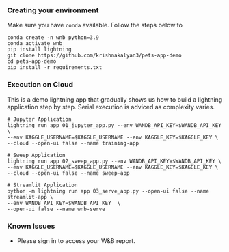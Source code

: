 
### Creating your environment
Make sure you have `conda` available. Follow the steps below to

```
conda create -n wnb python=3.9 
conda activate wnb
pip install lightning
git clone https://github.com/krishnakalyan3/pets-app-demo
cd pets-app-demo
pip install -r requirements.txt
```

### Execution on Cloud
This is a demo lightning app that gradually shows us how to build a lightning application step by step. Serial execution is adviced as complexity varies.

```
# Jupyter Application
lightning run app 01_jupyter_app.py --env WANDB_API_KEY=$WANDB_API_KEY \
--env KAGGLE_USERNAME=$KAGGLE_USERNAME --env KAGGLE_KEY=$KAGGLE_KEY \
--cloud --open-ui false --name training-app

# Sweep Application
lightning run app 02_sweep_app.py --env WANDB_API_KEY=$WANDB_API_KEY \
--env KAGGLE_USERNAME=$KAGGLE_USERNAME --env KAGGLE_KEY=$KAGGLE_KEY \
--cloud --open-ui false --name sweep-app

# Streamlit Application
python -m lightning run app 03_serve_app.py --open-ui false --name streamlit-app \
--env WANDB_API_KEY=$WANDB_API_KEY  \
--open-ui false --name wnb-serve
```
### Known Issues
- Please sign in to access your W&B report.

